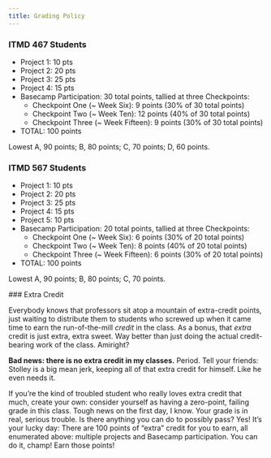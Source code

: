 ```yaml
---
title: Grading Policy
---
```


<section class="ugrad" markdown="1">
<h3>ITMD 467 Students</h3>

- Project 1: 10 pts
- Project 2: 20 pts
- Project 3: 25 pts
- Project 4: 15 pts
- Basecamp Participation: 30 total points, tallied at three Checkpoints:
  - Checkpoint One (~ Week Six): 9 points (30% of 30 total points)
  - Checkpoint Two (~ Week Ten): 12 points (40% of 30 total points)
  - Checkpoint Three (~ Week Fifteen): 9 points (30% of 30 total points)
- TOTAL: 100 points

Lowest A, 90 points; B, 80 points; C, 70 points; D, 60 points.
</section>

<section class="grad" markdown="1">
<h3>ITMD 567 Students</h3>

- Project 1: 10 pts
- Project 2: 20 pts
- Project 3: 25 pts
- Project 4: 15 pts
- Project 5: 10 pts
- Basecamp Participation: 20 total points, tallied at three Checkpoints:
  - Checkpoint One (~ Week Six): 6 points (30% of 20 total points)
  - Checkpoint Two (~ Week Ten): 8 points (40% of 20 total points)
  - Checkpoint Three (~ Week Fifteen): 6 points (30% of 20 total points)
- TOTAL: 100 points

Lowest A, 90 points; B, 80 points; C, 70 points.
</section>

<section class="extra-credit" markdown="1">
### Extra Credit

Everybody knows that professors sit atop a mountain of extra-credit points, just waiting to
distribute them to students who screwed up when it came time to earn the run-of-the-mill *credit* in
the class. As a bonus, that *extra* credit is just extra, extra sweet. Way better than just doing
the actual credit-bearing work of the class. Amiright?

**Bad news: there is no extra credit in my classes.** Period. Tell your friends: Stolley is a big
mean jerk, keeping all of that extra credit for himself. Like he even needs it.

If you’re the kind of troubled student who really loves extra credit that much, create your own:
consider yourself as having a zero-point, failing grade in this class. Tough news on the first day,
I know. Your grade is in real, serious trouble. Is there anything you can do to possibly pass? Yes!
It’s your lucky day: There are 100 points of “extra” credit for you to earn, all enumerated above:
multiple projects and Basecamp participation. You can do it, champ! Earn those points!

</section>
